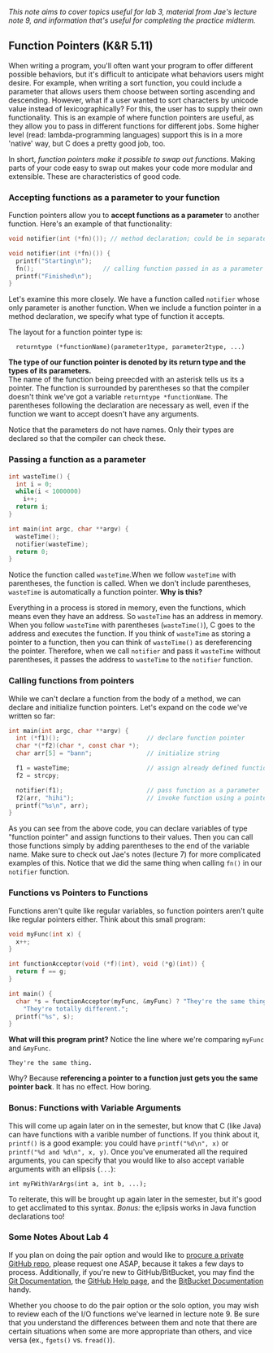 _This note aims to cover topics useful for lab 3, material from Jae's lecture 
note 9, and information that's useful for completing the practice midterm._

## Function Pointers (K&R 5.11) ##
When writing a program, you'll often want your program to offer different 
possible behaviors, but it's difficult to anticipate what behaviors users might 
desire. For example, when writing a sort function, you could include a
parameter that allows users them choose between sorting ascending and descending.
However, what if a user wanted to sort characters by unicode value instead of
lexicographically? For this, the user has to supply their own functionality.
This is an example of where function pointers are useful, as they allow you to
pass in different functions for different jobs. Some higher level (read:
lambda-programming languages) support this is in a more 'native' way, but C
does a pretty good job, too.

In short, *function pointers make it possible to swap out functions*. 
Making parts of your code easy to swap out makes your code more modular and 
extensible. These are characteristics of good code.

### Accepting functions as a parameter to your function ###
Function pointers allow you to **accept functions as a parameter** to another 
function. Here's an example of that functionality:

```c
void notifier(int (*fn)()); // method declaration; could be in separate .h file

void notifier(int (*fn)()) {
  printf("Starting\n");
  fn();                   // calling function passed in as a parameter
  printf("Finished\n");
}
```

Let's examine this more closely. We have a function called `notifier` whose only
parameter is another function. When we include a function pointer in a method
declaration, we specify what type of function it accepts. 

The layout for a function pointer type is:
```
  returntype (*functionName)(parameter1type, parameter2type, ...)
``` 
**The type of our function pointer is denoted by its return type and the 
types of its parameters.**  
The name of the function being preecded with an asterisk tells us its a pointer. 
The function is surrounded by parentheses so that the compiler doesn't think 
we've got a variable `returntype *functionName`. The parentheses following the 
declaration are necessary as well, even if the function we want to accept 
doesn't have any arguments. 

Notice that the parameters do not have names. Only their types are declared so 
that the compiler can check these.

### Passing a function as a parameter ###

```c
int wasteTime() {
  int i = 0;
  while(i < 1000000)
    i++;
  return i;
}

int main(int argc, char **argv) {
  wasteTime();
  notifier(wasteTime);
  return 0;
}
```

Notice the function called `wasteTime`.When we follow `wasteTime` with
parentheses, the function is called. When we don't include parentheses,
`wasteTime` is automatically a function pointer. **Why is this?**

Everything in a process is stored in memory, even the functions, which
means even they have an address. So `wasteTime` has an address in memory. When
you follow `wasteTime` with parentheses (`wasteTime()`), C goes to the address
and executes the function. If you think of `wasteTime` as storing a pointer to a
function, then you can think of `wasteTime()` as dereferencing the pointer.
Therefore, when we call `notifier` and pass it `wasteTime` without parentheses, it
passes the address to `wasteTime` to the `notifier` function.

### Calling functions from pointers ###
While we can't declare a function from the body of a method, we can declare and
initialize function pointers. Let's expand on the code we've written so far:

```c
int main(int argc, char **argv) {
  int (*f1)();                        // declare function pointer
  char *(*f2)(char *, const char *);
  char arr[5] = "bann";               // initialize string

  f1 = wasteTime;                     // assign already defined function to function pointer
  f2 = strcpy;

  notifier(f1);                       // pass function as a parameter
  f2(arr, "hihi");                    // invoke function using a pointer to it, rather than its actual name, strcpy
  printf("%s\n", arr);
}
```

As you can see from the above code, you can declare variables of type "function
pointer" and assign functions to their values. Then you can call
those functions simply by adding parentheses to the end of the variable name.
Make sure to check out Jae's notes (lecture 7) for more complicated examples of
this. Notice that we did the same thing when calling `fn()` in our `notifier`
function.

### Functions vs Pointers to Functions ###
Functions aren't quite like regular variables, so function pointers aren't quite
like regular pointers either. Think about this small program:

```c
void myFunc(int x) {
  x++; 
}

int functionAcceptor(void (*f)(int), void (*g)(int)) {
  return f == g;
}

int main() {
  char *s = functionAcceptor(myFunc, &myFunc) ? "They're the same thing." :
    "They're totally different.";
  printf("%s", s);
}
```

**What will this program print?** Notice the line where we're comparing 
`myFunc` and `&myFunc`.

```
They're the same thing.
```

Why? Because **referencing a pointer to a function just gets you the same
pointer back**. It has no effect. How boring.

### Bonus: Functions with Variable Arguments ###

This will come up again later on in the semester, but know that C (like Java)
can have functions with a varible number of functions. If you think about it,
`printf()` is a good example: you could have `printf("%d\n", x)` or 
`printf("%d and %d\n", x, y)`. Once you've enumerated all the required
arguments, you can specify that you would like to also accept variable arguments
with an ellipsis (`...`):

    int myFWithVarArgs(int a, int b, ...);

To reiterate, this will be brought up again later in the semester, but it's 
good to get acclimated to this syntax. 
*Bonus:* the e;lipsis works in Java function declarations too!

### Some Notes About Lab 4 ###
If you plan on doing the pair option and would like to 
[procure a private GitHub repo](https://github.com/edu), please request one 
ASAP, because it takes a few days to process. Additionally, if you're new to 
GitHub/BitBucket, you may find the [Git Documentation](http://git-scm.com/book), 
the [GitHub Help page](https://help.github.com/), and the 
[BitBucket Documentation](https://confluence.atlassian.com/display/BITBUCKET/Bitbucket+Documentation+Home)
handy.

Whether you choose to do the pair option or the solo option, you may wish to 
review each of the I/O functions we've learned in lecture note 9. Be sure that 
you understand the differences between them and note that there are certain situations
when some are more appropriate than others, and vice versa (ex., `fgets()` vs. `fread()`).
